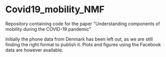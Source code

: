 # Covid19_mobility_NMF
Repository containing code for the paper "Understanding components of mobility during the COVID-19 pandemic"

Initially the phone data from Denmark has been left out, as we are still finding the right format to publish it. 
Plots and figures using the Facebook data are however available. 
